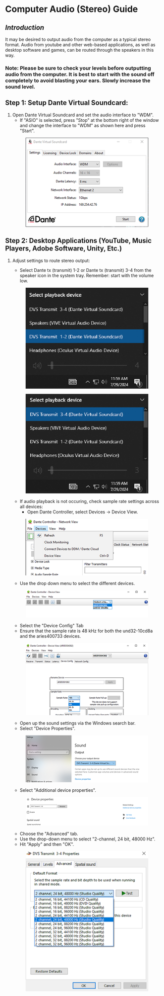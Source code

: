 # Computer Audio (Stereo) Guide

## *Introduction*
It may be desired to output audio from the computer as a typical stereo format. Audio from youtube and other web-based applications, as well as desktop software and games, can be routed through the speakers in this way.

### Note: Please be sure to check your levels before outputting audio from the computer. It is best to start with the sound off completely to avoid blasting your ears. Slowly increase the sound level.

## Step 1: Setup Dante Virtual Soundcard: 
1. Open Dante Virtual Soundcard and set the audio interface to "WDM".
   - If "ASIO" is selected, press "Stop" at the bottom right of the window and change the interface to "WDM" as shown here and press "Start".
   <p align="center">
     <img src="../images/sa/wdm.PNG" width="396" height="287" alt="Open Device">
   </p>
  
 ## Step 2: Desktop Applications (YouTube, Music Players, Adobe Software, Unity, Etc.)
1. Adjust settings to route stereo output:
   - Select Dante tx (transmit) 1-2 or Dante tx (transmit) 3-4 from the speaker icon in the system tray. Remember: start with the volume low.
   <p align="center">
     <img src="../images/sa/1-2.png" width="396" height="325" alt="Open Device">
   </p>
   <p align="center">
     <img src="../images/sa/3-4.png" width="396" height="320" alt="Open Device"></p>
   
   - If audio playback is not occuring, check sample rate settings across all devices:  
     - Open Dante Controller, select Devices -> Device View.
   <p align="center">
     <img src="../images/sa/device.png" width="396" height="182" alt="Open Device">
   </p>
   
     - Use the drop down menu to select the different devices.
   <p align="center">
     <img src="../images/sa/menu.png" width="396" height="88" alt="Open Device">
   </p>
   
     - Select the "Device Config" Tab
     - Ensure that the sample rate is 48 kHz for both the und32-10cd8a and the aries400733 devices.
   <p align="center">
     <img src="../images/sa/48.png" width="396" height="232" alt="Open Device">
   </p>

     - Open up the sound settings via the Windows search bar.
     - Select "Device Properties".
   <p align="center">
     <img src="../images/sa/setting.png" width="396" height="151" alt="Open Device">
   </p>
   
     - Select "Additional device properties".
   <p align="center">
     <img src="../images/sa/prop.png" width="396" height="92" alt="Open Device">
   </p>
   
     - Choose the "Advanced" tab.
     - Use the drop-down menu to select "2-channel, 24 bit, 48000 Hz".
     - Hit "Apply" and then "OK".
   <p align="center">
     <img src="../images/sa/apply.png" width="396" height="451" alt="Open Device">
   </p>

